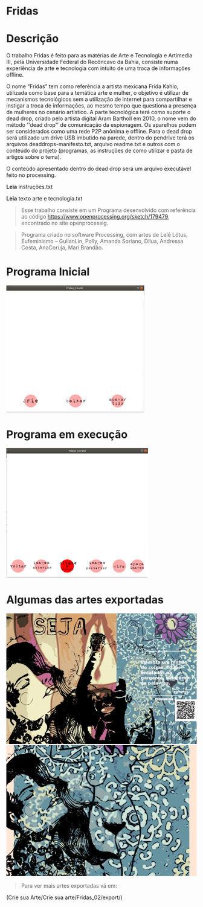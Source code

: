 # Fridas

# Descrição 

O trabalho Fridas é feito para as matérias de Arte e Tecnologia e Artimedia III, pela Universidade Federal do Recôncavo da Bahia, consiste numa experiência de arte e tecnologia com intuito de uma troca de informações offline.

O nome “Fridas” tem como referência a artista mexicana Frida Kahlo, utilizada como base para a temática arte e mulher, o objetivo é utilizar de mecanismos tecnológicos sem a utilização de internet para compartilhar e instigar a troca de informações, ao mesmo tempo que questiona a presença de mulheres no cenário artístico.
A parte tecnológica terá como suporte o dead drop, criado pelo artista digital Aram Bartholl em 2010, o nome vem do método ''dead drop'' de comunicação da espionagem. Os aparelhos podem ser considerados como uma rede P2P anônima e offline.
Para o dead drop será utilizado um drive USB imbutido na parede, dentro do pendrive terá os arquivos deaddrops-manifesto.txt, arquivo readme.txt e outros com o conteúdo do projeto (programas, as instruções de como utilizar e pasta de artigos sobre o tema).

O conteúdo apresentado dentro do dead drop será um arquivo executável feito no processing.


**Leia** instruções.txt

**Leia** texto arte e tecnologia.txt 

> Esse trabalho consiste em um Programa desenvolvido com referência ao código https://www.openprocessing.org/sketch/179479, encontrado no site openprocessig.

> Programa criado no software Processing, com artes de Lelê Lótus, Eufeminismo – GulianLin, Polly, Amanda Soriano, Dilua, Andressa Costa, AnaCoruja, Mari Brandão.


# Programa Inicial

![Fridas Programa-Inicial](fridas01.png)

# Programa em execução

![Fridas Programa-Execucao](fridas.png)


# Algumas das artes exportadas

![Fridas Programa-Execucao](a.jpg)
![Fridas Programa-Execucao](duo.jpg)

> Para ver mais artes exportadas vá em:

(Crie sua Arte/Crie sua arte/Fridas_02/export/)
